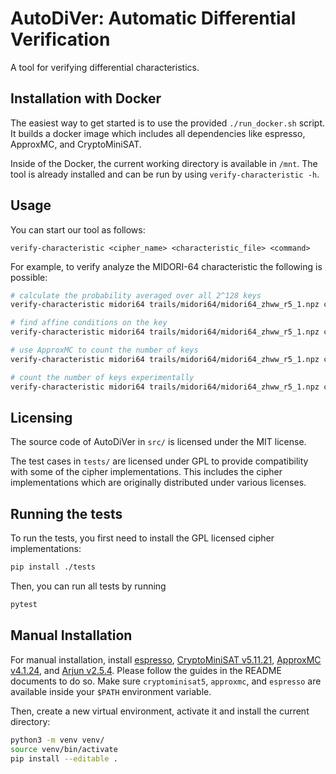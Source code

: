# AutoDiVer: Automatic Differential Verification

A tool for verifying differential characteristics.


## Installation with Docker

The easiest way to get started is to use the provided `./run_docker.sh` script.
It builds a docker image which includes all dependencies like espresso, ApproxMC, and CryptoMiniSAT.

Inside of the Docker, the current working directory is available in `/mnt`.
The tool is already installed and can be run by using `verify-characteristic -h`.


## Usage

You can start our tool as follows:
```
verify-characteristic <cipher_name> <characteristic_file> <command>
```

For example, to verify analyze the MIDORI-64 characteristic the following is possible:

```bash
# calculate the probability averaged over all 2^128 keys
verify-characteristic midori64 trails/midori64/midori64_zhww_r5_1.npz count-prob

# find affine conditions on the key
verify-characteristic midori64 trails/midori64/midori64_zhww_r5_1.npz count-tweakeys-lin

# use ApproxMC to count the number of keys
verify-characteristic midori64 trails/midori64/midori64_zhww_r5_1.npz count-tweakeys

# count the number of keys experimentally
verify-characteristic midori64 trails/midori64/midori64_zhww_r5_1.npz count-tweakeys-sat
```

## Licensing

The source code of AutoDiVer in `src/` is licensed under the MIT license.

The test cases in `tests/` are licensed under GPL to provide compatibility with some of the cipher implementations.
This includes the cipher implementations which are originally distributed under various licenses.


## Running the tests

To run the tests, you first need to install the GPL licensed cipher implementations:

```bash
pip install ./tests
```

Then, you can run all tests by running

```bash
pytest
```


## Manual Installation

For manual installation, install [espresso](https://github.com/classabbyamp/espresso-logic), [CryptoMiniSAT v5.11.21](), [ApproxMC v4.1.24](https://github.com/meelgroup/approxmc), and [Arjun v2.5.4](https://github.com/meelgroup/arjun).
Please follow the guides in the README documents to do so.
Make sure `cryptominisat5`, `approxmc`, and `espresso` are available inside your `$PATH` environment variable.

Then, create a new virtual environment, activate it and install the current directory:
```bash
python3 -m venv venv/
source venv/bin/activate
pip install --editable .
```
